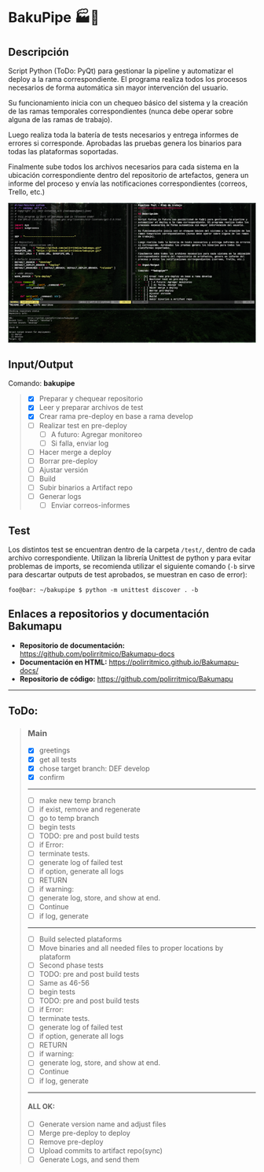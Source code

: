 BakuPipe :factory::calling:
===========================

## Descripción

Script Python (ToDo: PyQt) para gestionar la pipeline y automatizar el deploy a
la rama correspondiente. El programa realiza todos los procesos necesarios de
forma automática sin mayor intervención del usuario.

Su funcionamiento inicia con un chequeo básico del sistema y la creación de las
ramas temporales correspondientes (nunca debe operar sobre alguna de las ramas
de trabajo).

Luego realiza toda la batería de tests necesarios y entrega informes de errores
si corresponde. Aprobadas las pruebas genera los binarios para todas las
plataformas soportadas.

Finalmente sube todos los archivos necesarios para cada sistema en la ubicación
correspondiente dentro del repositorio de artefactos, genera un informe del
proceso y envía las notificaciones correspondientes (correos, Trello, etc.)

![sceenshot](docs/screenshot.png)

## Input/Output

Comando: **bakupipe**

> - [x] Preparar y chequear repositorio
> - [x] Leer y preparar archivos de test
> - [x] Crear rama pre-deploy en base a rama develop
> - [ ] Realizar test en pre-deploy
>    - [ ] A futuro: Agregar monitoreo
>    - [ ] Si falla, enviar log
> - [ ] Hacer merge a deploy
> - [ ] Borrar pre-deploy
> - [ ] Ajustar versión
> - [ ] Build
> - [ ] Subir binarios a Artifact repo
> - [ ] Generar logs
>    - [ ] Enviar correos-informes

## Test

Los distintos test se encuentran dentro de la carpeta `/test/`, dentro de cada
archivo correspondiente. Utilizan la librería Unittest de python y para evitar
problemas de imports, se recomienda utilizar el siguiente comando (`-b` sirve
para descartar outputs de test aprobados, se muestran en caso de error):

```console
foo@bar: ~/bakupipe $ python -m unittest discover . -b
```

## Enlaces a repositorios y documentación Bakumapu

* **Repositorio de documentación:** https://github.com/polirritmico/Bakumapu-docs
* **Documentación en HTML:** https://polirritmico.github.io/Bakumapu-docs/
* **Repositorio de código:** https://github.com/polirritmico/Bakumapu

---

## ToDo:

> ### Main
> * [x]  greetings
> * [x]  get all tests
> * [x]  chose target branch: DEF develop
> * [x]  confirm
> ------------------------------------------------------------------------------
> * [ ]  make new temp branch
> * [ ]    if exist, remove and regenerate
> * [ ]  go to temp branch
> * [ ]  begin tests
> * [ ]    TODO: pre and post build tests
> * [ ]  if Error:
> * [ ]    terminate tests.
> * [ ]    generate log of failed test
> * [ ]    if option, generate all logs
> * [ ]    RETURN
> * [ ]  if warning:
> * [ ]    generate log, store, and show at end.
> * [ ]    Continue
> * [ ]  if log, generate
> ------------------------------------------------------------------------------
> * [ ]  Build selected plataforms
> * [ ]  Move binaries and all needed files to proper locations by plataform
> * [ ]  Second phase tests
> * [ ]    TODO: pre and post build tests
> * [ ]  Same as 46-56
> * [ ]  begin tests
> * [ ]    TODO: pre and post build tests
> * [ ]  if Error:
> * [ ]    terminate tests.
> * [ ]    generate log of failed test
> * [ ]    if option, generate all logs
> * [ ]    RETURN
> * [ ]  if warning:
> * [ ]    generate log, store, and show at end.
> * [ ]    Continue
> * [ ]  if log, generate
> ------------------------------------------------------------------------------
> #### ALL OK:
> * [ ]  Generate version name and adjust files
> * [ ]  Merge pre-deploy to deploy
> * [ ]  Remove pre-deploy
> * [ ]  Upload commits to artifact repo(sync)
> * [ ]  Generate Logs, and send them
